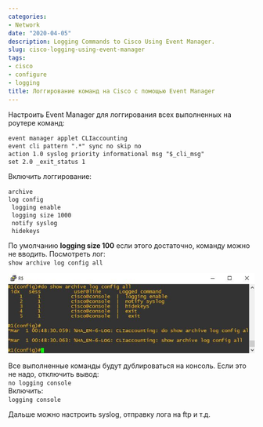 ```yaml
---
categories:
- Network
date: "2020-04-05"
description: Logging Commands to Cisco Using Event Manager.
slug: cisco-logging-using-event-manager
tags:
- cisco
- configure
- logging
title: Логгирование команд на Cisco с помощью Event Manager
---
```


Настроить Event Manager для логгирования всех выполненных на роутере команд:  
```
event manager applet CLIaccounting  
event cli pattern ".*" sync no skip no  
action 1.0 syslog priority informational msg "$_cli_msg"  
set 2.0 _exit_status 1  
```

Включить логгирование:  
```
archive  
log config  
 logging enable  
 logging size 1000  
 notify syslog  
 hidekeys  
```

По умолчанию __logging size 100__ если этого достаточно, команду можно не вводить. Посмотреть лог:  
`show archive log config all`  
  
![](/images/sh-archive-log-config.jpg)

Все выполненные команды будут дублироваться на консоль. Если это не надо, отключить вывод:  
`no logging console`  
Включить:  
`logging console`  
  
Дальше можно настроить syslog, отправку лога на ftp и т.д.  
